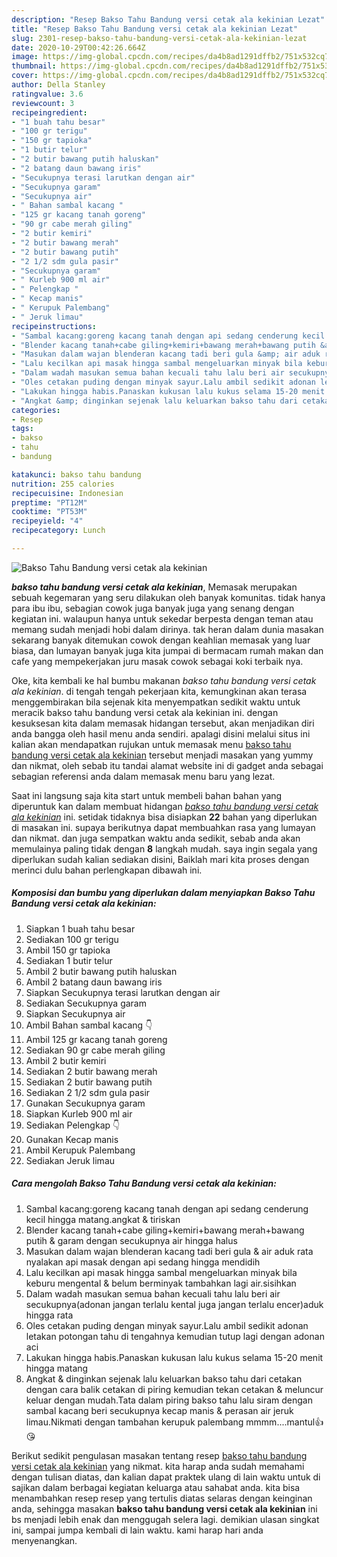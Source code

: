 ```yaml
---
description: "Resep Bakso Tahu Bandung versi cetak ala kekinian Lezat"
title: "Resep Bakso Tahu Bandung versi cetak ala kekinian Lezat"
slug: 2301-resep-bakso-tahu-bandung-versi-cetak-ala-kekinian-lezat
date: 2020-10-29T00:42:26.664Z
image: https://img-global.cpcdn.com/recipes/da4b8ad1291dffb2/751x532cq70/bakso-tahu-bandung-versi-cetak-ala-kekinian-foto-resep-utama.jpg
thumbnail: https://img-global.cpcdn.com/recipes/da4b8ad1291dffb2/751x532cq70/bakso-tahu-bandung-versi-cetak-ala-kekinian-foto-resep-utama.jpg
cover: https://img-global.cpcdn.com/recipes/da4b8ad1291dffb2/751x532cq70/bakso-tahu-bandung-versi-cetak-ala-kekinian-foto-resep-utama.jpg
author: Della Stanley
ratingvalue: 3.6
reviewcount: 3
recipeingredient:
- "1 buah tahu besar"
- "100 gr terigu"
- "150 gr tapioka"
- "1 butir telur"
- "2 butir bawang putih haluskan"
- "2 batang daun bawang iris"
- "Secukupnya terasi larutkan dengan air"
- "Secukupnya garam"
- "Secukupnya air"
- " Bahan sambal kacang "
- "125 gr kacang tanah goreng"
- "90 gr cabe merah giling"
- "2 butir kemiri"
- "2 butir bawang merah"
- "2 butir bawang putih"
- "2 1/2 sdm gula pasir"
- "Secukupnya garam"
- " Kurleb 900 ml air"
- " Pelengkap "
- " Kecap manis"
- " Kerupuk Palembang"
- " Jeruk limau"
recipeinstructions:
- "Sambal kacang:goreng kacang tanah dengan api sedang cenderung kecil hingga matang.angkat &amp; tiriskan"
- "Blender kacang tanah+cabe giling+kemiri+bawang merah+bawang putih &amp; garam dengan secukupnya air hingga halus"
- "Masukan dalam wajan blenderan kacang tadi beri gula &amp; air aduk rata nyalakan api masak dengan api sedang hingga mendidih"
- "Lalu kecilkan api masak hingga sambal mengeluarkan minyak bila keburu mengental &amp; belum berminyak tambahkan lagi air.sisihkan"
- "Dalam wadah masukan semua bahan kecuali tahu lalu beri air secukupnya(adonan jangan terlalu kental juga jangan terlalu encer)aduk hingga rata"
- "Oles cetakan puding dengan minyak sayur.Lalu ambil sedikit adonan letakan potongan tahu di tengahnya kemudian tutup lagi dengan adonan aci"
- "Lakukan hingga habis.Panaskan kukusan lalu kukus selama 15-20 menit hingga matang"
- "Angkat &amp; dinginkan sejenak lalu keluarkan bakso tahu dari cetakan dengan cara balik cetakan di piring kemudian tekan cetakan &amp; meluncur keluar dengan mudah.Tata dalam piring bakso tahu lalu siram dengan sambal kacang beri secukupnya kecap manis &amp; perasan air jeruk limau.Nikmati dengan tambahan kerupuk palembang mmmm....mantul👍😘"
categories:
- Resep
tags:
- bakso
- tahu
- bandung

katakunci: bakso tahu bandung 
nutrition: 255 calories
recipecuisine: Indonesian
preptime: "PT12M"
cooktime: "PT53M"
recipeyield: "4"
recipecategory: Lunch

---
```



![Bakso Tahu Bandung versi cetak ala kekinian](https://img-global.cpcdn.com/recipes/da4b8ad1291dffb2/751x532cq70/bakso-tahu-bandung-versi-cetak-ala-kekinian-foto-resep-utama.jpg)

<b><i>bakso tahu bandung versi cetak ala kekinian</i></b>, Memasak merupakan sebuah kegemaran yang seru dilakukan oleh banyak komunitas. tidak hanya para ibu ibu, sebagian cowok juga banyak juga yang senang dengan kegiatan ini. walaupun hanya untuk sekedar berpesta dengan teman atau memang sudah menjadi hobi dalam dirinya. tak heran dalam dunia masakan sekarang banyak ditemukan cowok dengan keahlian memasak yang luar biasa, dan lumayan banyak juga kita jumpai di bermacam rumah makan dan cafe yang mempekerjakan juru masak cowok sebagai koki terbaik nya.



Oke, kita kembali ke hal bumbu makanan <i>bakso tahu bandung versi cetak ala kekinian</i>. di tengah tengah pekerjaan kita, kemungkinan akan terasa menggembirakan bila sejenak kita menyempatkan sedikit waktu untuk meracik bakso tahu bandung versi cetak ala kekinian ini. dengan kesuksesan kita dalam memasak hidangan tersebut, akan menjadikan diri anda bangga oleh hasil menu anda sendiri. apalagi disini melalui situs ini kalian akan mendapatkan rujukan untuk memasak menu <u>bakso tahu bandung versi cetak ala kekinian</u> tersebut menjadi masakan yang yummy dan nikmat, oleh sebab itu tandai alamat website ini di gadget anda sebagai sebagian referensi anda dalam memasak menu baru yang lezat.


Saat ini langsung saja kita start untuk membeli bahan bahan yang diperuntuk kan dalam membuat hidangan <u><i>bakso tahu bandung versi cetak ala kekinian</i></u> ini. setidak tidaknya bisa disiapkan <b>22</b> bahan yang diperlukan di masakan ini. supaya berikutnya dapat membuahkan rasa yang lumayan dan nikmat. dan juga sempatkan waktu anda sedikit, sebab anda akan memulainya paling tidak dengan <b>8</b> langkah mudah. saya ingin segala yang diperlukan sudah kalian sediakan disini, Baiklah mari kita proses dengan merinci dulu bahan perlengkapan dibawah ini.

<!--inarticleads1-->

##### Komposisi dan bumbu yang diperlukan dalam menyiapkan Bakso Tahu Bandung versi cetak ala kekinian:

1. Siapkan 1 buah tahu besar
1. Sediakan 100 gr terigu
1. Ambil 150 gr tapioka
1. Sediakan 1 butir telur
1. Ambil 2 butir bawang putih haluskan
1. Ambil 2 batang daun bawang iris
1. Siapkan Secukupnya terasi larutkan dengan air
1. Sediakan Secukupnya garam
1. Siapkan Secukupnya air
1. Ambil  Bahan sambal kacang 👇
1. Ambil 125 gr kacang tanah goreng
1. Sediakan 90 gr cabe merah giling
1. Ambil 2 butir kemiri
1. Sediakan 2 butir bawang merah
1. Sediakan 2 butir bawang putih
1. Sediakan 2 1/2 sdm gula pasir
1. Gunakan Secukupnya garam
1. Siapkan  Kurleb 900 ml air
1. Sediakan  Pelengkap 👇
1. Gunakan  Kecap manis
1. Ambil  Kerupuk Palembang
1. Sediakan  Jeruk limau




<!--inarticleads2-->

##### Cara mengolah Bakso Tahu Bandung versi cetak ala kekinian:

1. Sambal kacang:goreng kacang tanah dengan api sedang cenderung kecil hingga matang.angkat &amp; tiriskan
1. Blender kacang tanah+cabe giling+kemiri+bawang merah+bawang putih &amp; garam dengan secukupnya air hingga halus
1. Masukan dalam wajan blenderan kacang tadi beri gula &amp; air aduk rata nyalakan api masak dengan api sedang hingga mendidih
1. Lalu kecilkan api masak hingga sambal mengeluarkan minyak bila keburu mengental &amp; belum berminyak tambahkan lagi air.sisihkan
1. Dalam wadah masukan semua bahan kecuali tahu lalu beri air secukupnya(adonan jangan terlalu kental juga jangan terlalu encer)aduk hingga rata
1. Oles cetakan puding dengan minyak sayur.Lalu ambil sedikit adonan letakan potongan tahu di tengahnya kemudian tutup lagi dengan adonan aci
1. Lakukan hingga habis.Panaskan kukusan lalu kukus selama 15-20 menit hingga matang
1. Angkat &amp; dinginkan sejenak lalu keluarkan bakso tahu dari cetakan dengan cara balik cetakan di piring kemudian tekan cetakan &amp; meluncur keluar dengan mudah.Tata dalam piring bakso tahu lalu siram dengan sambal kacang beri secukupnya kecap manis &amp; perasan air jeruk limau.Nikmati dengan tambahan kerupuk palembang mmmm....mantul👍😘




Berikut sedikit pengulasan masakan tentang resep <u>bakso tahu bandung versi cetak ala kekinian</u> yang nikmat. kita harap anda sudah memahami dengan tulisan diatas, dan kalian dapat praktek ulang di lain waktu untuk di sajikan dalam berbagai kegiatan keluarga atau sahabat anda. kita bisa menambahkan resep resep yang tertulis diatas selaras dengan keinginan anda, sehingga masakan <b>bakso tahu bandung versi cetak ala kekinian</b> ini bs menjadi lebih enak dan menggugah selera lagi. demikian ulasan singkat ini, sampai jumpa kembali di lain waktu. kami harap hari anda menyenangkan.
